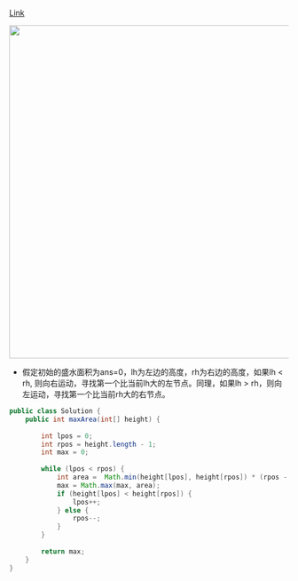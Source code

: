 [Link](https://leetcode.com/problems/container-with-most-water/)

<img src="https://lh3.googleusercontent.com/8dtJOsq8041hQWEFwElVtRQDfaov75v3fyGzL5McjXQ6FSyliBGYNrp5BRTxqwn86EnDbBaSGLniDeq_Fhwad8jJGHFRAbD0UPovPHswr1YN5k3LALDRamWpGENzMixerJdgjUc112JvaDr_lRWwYZLkfIpe-EMRpV6CHfBNXxFHPlQiOoVVp0Ad3q5AmsSX6gfnr1rUKmoo7Rixw3yTjfBGoXJFTx3Kzjbfma87ZcF7fFJ0aX7HcXQBNBXIZxJsM0b7REum8qJ3XTU5bzJP2mdvJTVNUn5vUE07D3sCItJfQelQVXh0rf8w6R9UaX8fTbyqB3VS-YBCB3VD8juXBl0IUgGkvlc56vsF0v-XZDq5xQM66-O27Cym7yrUSVlPHugKnrYTPWIuDQsmTeltWckHSQXqBg3wsuPcqpPS458q2SpDYrA39xJX4TSaKjDC-Ck_uRBWavGUrin2axnXwlpxINO7B7xtX6shvnyKls42Lx4ckDdWP3x4KeOuxm-yQm-lNQBL9QrLsIxPe8Za-pCT90738VBSOf1L_fSIPt0=w713-h261-no" width="600">

* 假定初始的盛水面积为ans=0，lh为左边的高度，rh为右边的高度，如果lh < rh, 则向右运动，寻找第一个比当前lh大的左节点。同理，如果lh > rh，则向左运动，寻找第一个比当前rh大的右节点。

```java
public class Solution {
    public int maxArea(int[] height) {
        
        int lpos = 0;
        int rpos = height.length - 1;
        int max = 0;
        
        while (lpos < rpos) {
            int area =  Math.min(height[lpos], height[rpos]) * (rpos - lpos);
            max = Math.max(max, area);
            if (height[lpos] < height[rpos]) {
                lpos++;
            } else {
                rpos--;
            }
        }
        
        return max;
    }
}
```
